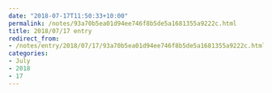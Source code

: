 ```yaml
---
date: "2018-07-17T11:50:33+10:00"
permalink: /notes/93a70b5ea01d94ee746f8b5de5a1681355a9222c.html
title: 2018/07/17 entry
redirect_from:
- /notes/entry/2018/07/17/93a70b5ea01d94ee746f8b5de5a1681355a9222c.html
categories:
- July
- 2018
- 17
---
```

